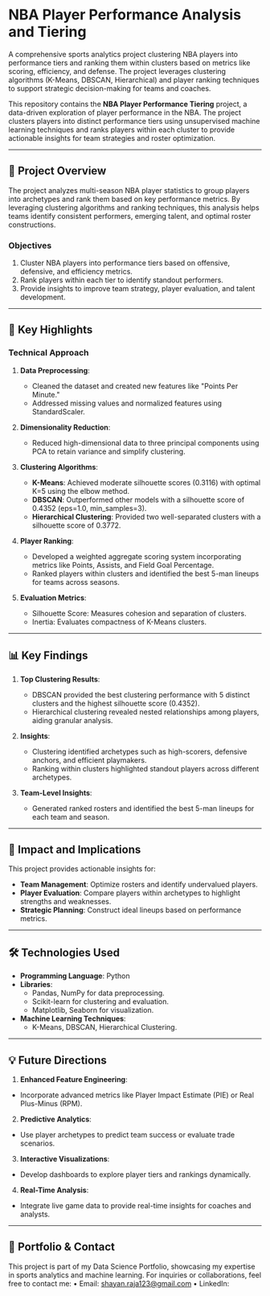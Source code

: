 # NBA Player Performance Analysis and Tiering

A comprehensive sports analytics project clustering NBA players into performance tiers and ranking them within clusters based on metrics like scoring, efficiency, and defense. The project leverages clustering algorithms (K-Means, DBSCAN, Hierarchical) and player ranking techniques to support strategic decision-making for teams and coaches.

This repository contains the **NBA Player Performance Tiering** project, a data-driven exploration of player performance in the NBA. The project clusters players into distinct performance tiers using unsupervised machine learning techniques and ranks players within each cluster to provide actionable insights for team strategies and roster optimization.

---

## 📜 **Project Overview**

The project analyzes multi-season NBA player statistics to group players into archetypes and rank them based on key performance metrics. By leveraging clustering algorithms and ranking techniques, this analysis helps teams identify consistent performers, emerging talent, and optimal roster constructions.

### **Objectives**
1. Cluster NBA players into performance tiers based on offensive, defensive, and efficiency metrics.
2. Rank players within each tier to identify standout performers.
3. Provide insights to improve team strategy, player evaluation, and talent development.

---

## 🚀 **Key Highlights**

### **Technical Approach**
1. **Data Preprocessing**:
   - Cleaned the dataset and created new features like "Points Per Minute."
   - Addressed missing values and normalized features using StandardScaler.

2. **Dimensionality Reduction**:
   - Reduced high-dimensional data to three principal components using PCA to retain variance and simplify clustering.

3. **Clustering Algorithms**:
   - **K-Means**: Achieved moderate silhouette scores (0.3116) with optimal K=5 using the elbow method.
   - **DBSCAN**: Outperformed other models with a silhouette score of 0.4352 (eps=1.0, min_samples=3).
   - **Hierarchical Clustering**: Provided two well-separated clusters with a silhouette score of 0.3772.

4. **Player Ranking**:
   - Developed a weighted aggregate scoring system incorporating metrics like Points, Assists, and Field Goal Percentage.
   - Ranked players within clusters and identified the best 5-man lineups for teams across seasons.

5. **Evaluation Metrics**:
   - Silhouette Score: Measures cohesion and separation of clusters.
   - Inertia: Evaluates compactness of K-Means clusters.

---

## 📊 **Key Findings**

1. **Top Clustering Results**:
   - DBSCAN provided the best clustering performance with 5 distinct clusters and the highest silhouette score (0.4352).
   - Hierarchical clustering revealed nested relationships among players, aiding granular analysis.

2. **Insights**:
   - Clustering identified archetypes such as high-scorers, defensive anchors, and efficient playmakers.
   - Ranking within clusters highlighted standout players across different archetypes.

3. **Team-Level Insights**:
   - Generated ranked rosters and identified the best 5-man lineups for each team and season.

---

## 🌟 **Impact and Implications**

This project provides actionable insights for:
- **Team Management**: Optimize rosters and identify undervalued players.
- **Player Evaluation**: Compare players within archetypes to highlight strengths and weaknesses.
- **Strategic Planning**: Construct ideal lineups based on performance metrics.

---

## 🛠️ **Technologies Used**

- **Programming Language**: Python
- **Libraries**: 
  - Pandas, NumPy for data preprocessing.
  - Scikit-learn for clustering and evaluation.
  - Matplotlib, Seaborn for visualization.
- **Machine Learning Techniques**:
  - K-Means, DBSCAN, Hierarchical Clustering.

---

## 💡 **Future Directions**
1.	**Enhanced Feature Engineering**:
   - Incorporate advanced metrics like Player Impact Estimate (PIE) or Real Plus-Minus (RPM).
2.	**Predictive Analytics**:
   - Use player archetypes to predict team success or evaluate trade scenarios.
3.	**Interactive Visualizations**:
   - Develop dashboards to explore player tiers and rankings dynamically.
4.	**Real-Time Analysis**:
   - Integrate live game data to provide real-time insights for coaches and analysts.
     
---

## 🔗 **Portfolio & Contact**

This project is part of my Data Science Portfolio, showcasing my expertise in sports analytics and machine learning. For inquiries or collaborations, feel free to contact me:
	•	Email: shayan.raja123@gmail.com
	•	LinkedIn: 
